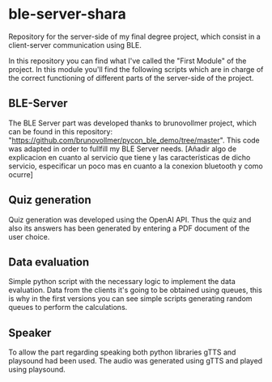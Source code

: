 # ble-server-shara
Repository for the server-side of my final degree project, which consist in a client-server communication using BLE.

In this repository you can find what I've called the "First Module" of the project. In this module you'll find the following scripts which are in charge of the correct functioning of different parts of the server-side of the project.

## BLE-Server

The BLE Server part was developed thanks to brunovollmer project, which can be found in this repository: "https://github.com/brunovollmer/pycon_ble_demo/tree/master". This code was adapted in order to fullfill my BLE Server needs. 
 [Añadir algo de explicacion en cuanto al servicio que tiene y las características de dicho servicio, especificar un poco mas en cuanto a la conexion bluetooth y como ocurre]

## Quiz generation

Quiz generation was developed using the OpenAI API. Thus the quiz and also its answers has been generated by entering a PDF document of the user choice.

## Data evaluation

Simple python script with the necessary logic to implement the data evaluation. Data from the clients it's going to be obtained using queues, this is why in the first versions you can see simple scripts generating random queues to perform the calculations.

## Speaker

To allow the part regarding speaking both python libraries gTTS and playsound had been used. The audio was generated using gTTS and played using playsound.




